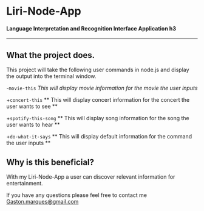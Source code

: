 # Liri-Node-App
#### Language Interpretation and Recognition Interface Application h3
--------------------------------------------------------------
What the project does.
--------------------------------------------------------------
This project will take the following user commands in node.js and display the output into the terminal window.

-`movie-this` 
_This will display movie information for the movie the user inputs_

+`concert-this`
** This will display concert information for the concert the user wants to see **

+`spotify-this-song`
** This will display song information for the song the user wants to hear **

+`do-what-it-says`
** This will display default information for the command the user inputs **

Why is this beneficial?
--------------------------------------------------------------
With my Liri-Node-App a user can discover relevant information for entertainment.

If you have any questions please feel free to contact me Gaston.marques@gmail.com
